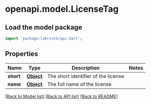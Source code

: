 # openapi.model.LicenseTag

## Load the model package
```dart
import 'package:labrinth/api.dart';
```

## Properties
Name | Type | Description | Notes
------------ | ------------- | ------------- | -------------
**short** | [**Object**](.md) | The short identifier of the license | 
**name** | [**Object**](.md) | The full name of the license | 

[[Back to Model list]](../README.md#documentation-for-models) [[Back to API list]](../README.md#documentation-for-api-endpoints) [[Back to README]](../README.md)


